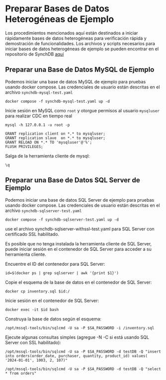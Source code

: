 # Preparar Bases de Datos Heterogéneas de Ejemplo

Los procedimientos mencionados aquí están destinados a iniciar rápidamente bases de datos heterogéneas para verificación rápida y demostración de funcionalidades. Los archivos y scripts necesarios para iniciar bases de datos heterogéneas de ejemplo se pueden encontrar en el repositorio de SynchDB [aquí](https://github.com/Hornetlabs/synchdb)

## Preparar una Base de Datos MySQL de Ejemplo
Podemos iniciar una base de datos MySQL de ejemplo para pruebas usando docker compose. Las credenciales de usuario están descritas en el archivo `synchdb-mysql-test.yaml`
```
docker compose -f synchdb-mysql-test.yaml up -d
```

Inicie sesión en MySQL como `root` y otorgue permisos al usuario `mysqluser` para realizar CDC en tiempo real
```
mysql -h 127.0.0.1 -u root -p

GRANT replication client on *.* to mysqluser;
GRANT replication slave  on *.* to mysqluser;
GRANT RELOAD ON *.* TO 'mysqluser'@'%';
FLUSH PRIVILEGES;
```

Salga de la herramienta cliente de mysql:
```
\q
```

## Preparar una Base de Datos SQL Server de Ejemplo
Podemos iniciar una base de datos SQL Server de ejemplo para pruebas usando docker compose. Las credenciales de usuario están descritas en el archivo `synchdb-sqlserver-test.yaml`
```
docker compose -f synchdb-sqlserver-test.yaml up -d
```
use el archivo synchdb-sqlserver-withssl-test.yaml para SQL Server con certificado SSL habilitado.

Es posible que no tenga instalada la herramienta cliente de SQL Server, puede iniciar sesión en el contenedor de SQL Server para acceder a su herramienta cliente.

Encuentre el ID del contenedor para SQL Server:
```
id=$(docker ps | grep sqlserver | awk '{print $1}')
```

Copie el esquema de la base de datos en el contenedor de SQL Server:
```
docker cp inventory.sql $id:/
```

Inicie sesión en el contenedor de SQL Server:
```
docker exec -it $id bash
```

Construya la base de datos según el esquema:
```
/opt/mssql-tools/bin/sqlcmd -U sa -P $SA_PASSWORD -i /inventory.sql
```

Ejecute algunas consultas simples (agregue -N -C si está usando SQL Server con SSL habilitado):
```
/opt/mssql-tools/bin/sqlcmd -U sa -P $SA_PASSWORD -d testDB -Q "insert into orders(order_date, purchaser, quantity, product_id) values( '2024-01-01', 1003, 2, 107)"

/opt/mssql-tools/bin/sqlcmd -U sa -P $SA_PASSWORD -d testDB -Q "select * from orders"
```